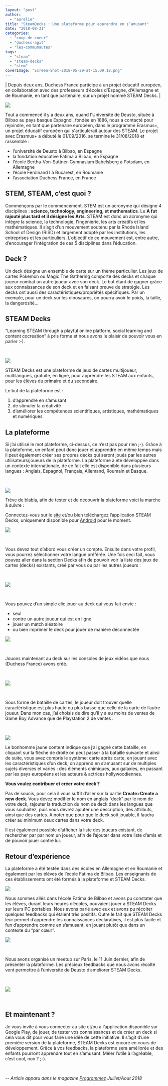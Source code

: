 ```yaml
---
layout: "post"
author: 
  - "aurelie"
title: "SteamDecks : Une plateforme pour apprendre en s’amusant"
date: "2018-08-31"
categories: 
  - "coup-de-coeur"
  - "duchess-agit"
  - "les-communautes"
tags: 
  - "steam"
  - "steam-decks"
  - "stem"
coverImage: "Screen-Shot-2018-05-29-at-15.09.18.png"
---
```


| Depuis deux ans, Duchess France participe à un projet éducatif européen, en collaboration avec des professeurs d’écoles d’Espagne, d’Allemagne et de Roumanie, en tant que partenaire, sur un projet nommé STEAM Decks. |

![](/assets/2018/08/2018-08-31-steamdecks-une-plateforme-pour-apprendre-en-samusant/Screen-Shot-2018-05-29-at-15.09.18-300x239.png)

Tout a commencé il y a deux ans, quand l'Université de Deusto, située à Bilbao au pays basque Espagnol, fondée en 1886, nous a contacté pour rejoindre, en tant que partenaire européen, dans le programme Erasmus+, un projet éducatif européen qui s'articulerait autour des STEAM. Le projet avec Erasmus+ a débuté le 01/09/2016, se termine le 31/08/2018 et rassemble :

- l’université de Deusto à Bilbao, en Espagne
- la fondation éducative Fatima à Bilbao, en Espagne
- l’école Bertha-Von-Suttner-Gymnasium Babelsberg à Potsdam, en Allemagne
- l’école Ferdinand I à Bucarest, en Roumanie
- l’association Duchess France, en France

## STEM, STEAM, c’est quoi ?

Commençons par le commencement. STEM est un acronyme qui désigne 4 disciplines : **science, technology, engineering, et mathematics**. Le **A fut rajouté plus tard et il désigne les Arts**. STEAM est donc un acronyme qui intègre la science, la technologie, l'ingénierie, les arts créatifs et les mathématiques. Il s’agit d’un mouvement soutenu par la Rhode Island School of Design (RISD) et largement adopté par les institutions, les entreprises et les particuliers. L’objectif de ce mouvement est, entre autre, d’encourager l’intégration de ces 5 disciplines dans l’éducation.

## Deck ?

Un deck désigne un ensemble de carte sur un thème particulier. Les jeux de cartes Pokemon ou Magic The Gathering comporte des decks et chaque joueur combat un autre joueur avec son deck. Le but étant de gagner grâce aux connaissances de son deck et en faisant preuve de stratégie. Les decks ont aussi des caractéristiques/propriétés spécifiques. Par un exemple, pour un deck sur les dinosaures, on pourra avoir le poids, la taille, la dangerosité…

## **STEAM Decks**

“Learning STEAM through a playful online platform, social learning and content cocreation” à pris forme et nous avons le plaisir de pouvoir vous en parler :-).

 

![](/assets/2018/08/2018-08-31-steamdecks-une-plateforme-pour-apprendre-en-samusant/steamdecks.png)

STEAM Decks est une plateforme de jeux de cartes multijoueur, multilangues, gratuite, en ligne, pour apprendre les STEAM aux enfants, pour les élèves du primaire et du secondaire.

Le but de la plateforme est :

1. d’apprendre en s’amusant
2. de stimuler la créativité
3. d’améliorer les compétences scientifiques, artistiques, mathématiques et numériques

## La plateforme

Si j’ai utilisé le mot plateforme, ci-dessus, ce n’est pas pour rien ;-). Grâce à la plateforme, un enfant peut donc jouer et apprendre en même temps mais il peut également créer ses propres decks qui seront joués par les autres utilisateurs/joueurs de la plateforme. La plateforme à été développée dans un contexte internationale, de ce fait elle est disponible dans plusieurs langues : Anglais, Espagnol, Français, Allemand, Roumain et Basque.

 

![](/assets/2018/08/2018-08-31-steamdecks-une-plateforme-pour-apprendre-en-samusant/steamdecks-copy-1024x868.png)

Trève de blabla, afin de tester et de découvrir la plateforme voici la marche à suivre :

Connectez-vous sur le [site](https://steamdecks.deusto.es/) et/ou bien téléchargez l’application STEAM Decks, uniquement disponible pour [Android](https://play.google.com/store/apps/details?id=es.learninglab.steamdecks) pour le moment.

![](/assets/2018/08/2018-08-31-steamdecks-une-plateforme-pour-apprendre-en-samusant/steamdecks_android.png)

 

Vous devez tout d’abord vous créer un compte. Ensuite dans votre profil, vous pourrez sélectionner votre langue préférée. Une fois ceci fait, vous pouvez aller dans la section Decks afin de pouvoir voir la liste des jeux de cartes (decks) existants, créé par vous ou par les autres joueurs :

 

![](/assets/2018/08/2018-08-31-steamdecks-une-plateforme-pour-apprendre-en-samusant/steamdecks_decks-1024x589.png)

 

Vous pouvez d’un simple clic jouer au deck qui vous fait envie :

- seul
- contre un autre joueur qui est en ligne
- jouer un match aléatoire
- ou bien imprimer le deck pour jouer de manière déconnectée

![](/assets/2018/08/2018-08-31-steamdecks-une-plateforme-pour-apprendre-en-samusant/steamdecks_play-1-1024x550.png)

 

Jouons maintenant au deck sur les consoles de jeux vidéos que nous (Duchess France) avons créé.

 

![](/assets/2018/08/2018-08-31-steamdecks-une-plateforme-pour-apprendre-en-samusant/jouerConsole-1024x599.png)

 

Sous forme de bataille de cartes, le joueur doit trouver quelle caractéristique est plus haute ou plus basse que celle de la carte de l’autre joueur. Dans mon cas, j’ai choisis de dire qu’il y a eu moins de ventes de Game Boy Advance que de Playstation 2 de ventes :

 

![](/assets/2018/08/2018-08-31-steamdecks-une-plateforme-pour-apprendre-en-samusant/jouerConsole2-1024x484.png)

Le bonhomme jaune content indique que j’ai gagné cette bataille, en cliquant sur la flèche de droite on peut passer à la bataille suivante et ainsi de suite, vous avez compris le système: carte après carte, en jouant avec les caractéristiques d’un deck, on apprend en s’amusant sur de multiples sujets diverses et variés : des éléments chimiques, aux galaxies, en passant par les pays européens et les acteurs & actrices hollywoodiennes.

**Vous voulez contribuer et créer votre deck ?**

Pas de soucis, pour cela il vous suffit d’aller sur la partie **Create**\>**Create a new deck**. Vous devez modifier le nom en anglais “deck” par le nom de votre deck, rajouter la traduction du nom de deck dans les langues que vous souhaitez, puis vous devrez ajouter une description, des attributs, ainsi que des cartes. A noter que pour que le deck soit jouable, il faudra créer au minimum deux cartes dans votre deck.

Il est également possible d’afficher la liste des joueurs existant, de rechercher par par nom un joueur, afin de l’ajouter dans votre liste d’amis et de pouvoir jouer contre lui.

## Retour d’expérience

La plateforme a été testée dans des écoles en Allemagne et en Roumanie et également par les élèves de l’école Fatima de Bilbao. Les enseignants de ces établissements ont été formés à la plateforme et STEAM Decks.

![](/assets/2018/08/2018-08-31-steamdecks-une-plateforme-pour-apprendre-en-samusant/IMG_0014-1024x768.jpg)

Nous sommes allés dans l’école Fatima de Bilbao et avons pu constater que les élèves, durant leurs heures d’écoles, pouvaient jouer a STEAM Decks sur leurs PC portables. Nous avons parlé avec eux et avons pu récolter quelques feedbacks qui étaient très positifs. Outre le fait que STEAM Decks leur permet d’apprendre les connaissances déclaratives, il est plus facile et fun d’apprendre comme en s’amusant, en jouant plutôt que dans un contexte du “par cœur”.

![](/assets/2018/08/2018-08-31-steamdecks-une-plateforme-pour-apprendre-en-samusant/20180521_155412-1024x768.jpg)

 

Nous avons organisé un meetup sur Paris, le 11 Juin dernier, afin de présenter la plateforme. Les précieux feedbacks que nous avons récolté vont permettre à l’université de Deusto d’améliorer STEAM Decks.

 

![](/assets/2018/08/2018-08-31-steamdecks-une-plateforme-pour-apprendre-en-samusant/UNADJUSTEDNONRAW_thumb_7a3e-1024x683.jpg)

 

## Et maintenant ?

Je vous invite à vous connecter au site et/ou à l’application disponible sur Google Play, de jouer, de tester vos connaissances et de créer un deck si cela vous dit pour vous faire une idée de cette initiative. Il s’agit d’une première version de la plateforme, STEAM Decks est encore en cours de développement. Grâce à vos feedbacks, la plateforme sera améliorée et des enfants pourront apprendre tout en s’amusant. Mêler l’utile à l’agréable, c’est cool, non ? ;-).

 

_\-- Article apparu dans le magazine [Programmez](https://www.programmez.com/) Juillet/Aout 2018_
